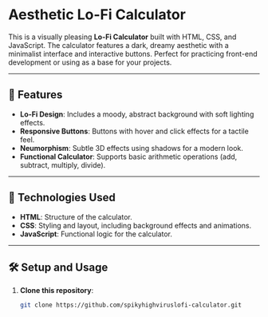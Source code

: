 # Aesthetic Lo-Fi Calculator

This is a visually pleasing **Lo-Fi Calculator** built with HTML, CSS, and JavaScript. The calculator features a dark, dreamy aesthetic with a minimalist interface and interactive buttons. Perfect for practicing front-end development or using as a base for your projects.

---

## 🌟 Features

- **Lo-Fi Design**: Includes a moody, abstract background with soft lighting effects.
- **Responsive Buttons**: Buttons with hover and click effects for a tactile feel.
- **Neumorphism**: Subtle 3D effects using shadows for a modern look.
- **Functional Calculator**: Supports basic arithmetic operations (add, subtract, multiply, divide).

---

## 🚀 Technologies Used

- **HTML**: Structure of the calculator.
- **CSS**: Styling and layout, including background effects and animations.
- **JavaScript**: Functional logic for the calculator.

---


## 🛠️ Setup and Usage

1. **Clone this repository**:
   ```bash
   git clone https://github.com/spikyhighviruslofi-calculator.git
